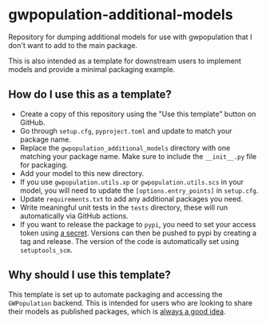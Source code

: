 # gwpopulation-additional-models
Repository for dumping additional models for use with gwpopulation that I don't want to add to the main package.

This is also intended as a template for downstream users to implement models and provide a minimal packaging example.

## How do I use this as a template?

- Create a copy of this repository using the "Use this template" button on GitHub.
- Go through `setup.cfg`, `pyproject.toml` and update to match your package name.
- Replace the `gwpopulation_additional_models` directory with one matching your package name. Make sure to include the `__init__.py` file for packaging.
- Add your model to this new directory.
- If you use `gwpopulation.utils.xp` or `gwpopulation.utils.scs` in your model, you will need to update the `[options.entry_points]` in `setup.cfg`.
- Update `requirements.txt` to add any additional packages you need.
- Write meaningful unit tests in the `tests` directory, these will run automatically via GitHub actions.
- If you want to release the package to `pypi`, you need to set your access token using [a secret](https://docs.github.com/en/actions/security-guides/using-secrets-in-github-actions). Versions can then be pushed to pypi by creating a tag and release. The version of the code is automatically set using `setuptools_scm`.

## Why should I use this template?

This template is set up to automate packaging and accessing the `GWPopulation` backend.
This is intended for users who are looking to share their models as published packages, which is [always a good idea](https://pythonpackaging.info/01-Introduction.html).